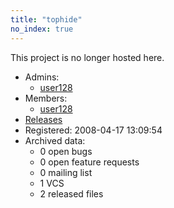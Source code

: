 ```yaml
---
title: "tophide"
no_index: true
---
```


This project is no longer hosted here.


* Admins:
  * [user128](/users/user128)
* Members:
  * [user128](/users/user128)
* [Releases](https://download.ocamlcore.org/tophide)
* Registered: 2008-04-17 13:09:54
* Archived data:
  * 0 open bugs
  * 0 open feature requests
  * 0 mailing list
  * 1 VCS
  * 2 released files

